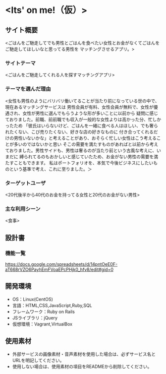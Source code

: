 # <Its' on me!（仮）>

## サイト概要
<ごはんをご馳走してでも男性とごはんを食べたい女性とお金がなくてごはんをご馳走してほしいなと思ってる男性を
マッチングさせるアプリ。>


### サイトテーマ
<ごはんをご馳走してくれる人を探すマッチングアプリ>

### テーマを選んだ理由
<女性も男性のようにバリバリ働いてることが当たり前になっている世の中で、現在あるマッチングサービスは
男性会員が有料、女性会員が無料で、女性が優遇され、女性が男性に選んでもらうような形が多いことに以前から
疑問に感じておりました。前職、前前職でも収入が一般的な女性よりは高かった分、忙しかったため
「彼氏はいらないけど、ごはんを一緒に食べる人はほしい、でも奢られたくない、こび売りたくない、好きな店の好きなものに
付き合ってくれるだけの男性いないかな」と考えることがあり、おそらく忙しい女性はこう考えることが多いのではないかと思い
そこの需要を満たすものがあればと以前から考えておりました。男性サイドも、男性は奢るのが当たり前という古風な考えに、いまだに
縛られてるのもおかしいと感じていたため、お金がない男性の需要を満たすこともできます。
私はポートフォリオを、本気で今後ビジネスにしたいものという基準で考え、これに至りました。＞

### ターゲットユーザ
<20代後半から40代のお金を持ってる女性と20代のお金がない男性>

### 主な利用シーン
<食事>

## 設計書


### 機能一覧
<https://docs.google.com/spreadsheets/d/14pntOeE0F-aT668rVZO6PayhEmFVoaEPcPHjk0_hfv8/edit#gid=0>

## 開発環境
- OS：Linux(CentOS)
- 言語：HTML,CSS,JavaScript,Ruby,SQL
- フレームワーク：Ruby on Rails
- JSライブラリ：jQuery
- 仮想環境：Vagrant,VirtualBox

## 使用素材
- 外部サービスの画像素材・音声素材を使用した場合は、必ずサービス名とURLを明記してください。
- 使用しない場合は、使用素材の項目をREADMEから削除してください。
